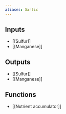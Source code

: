```yaml
---
aliases: Garlic
---
```


## Inputs
- [[Sulfur]] 
- [[Manganese]]

## Outputs
- [[Sulfur]] 
- [[Manganese]]

## Functions
- [[Nutrient accumulator]]